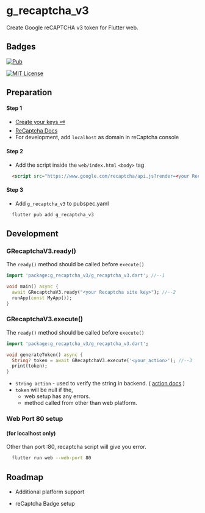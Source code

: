 
# g_recaptcha_v3

Create Google reCAPTCHA v3 token for Flutter web.

## Badges

[![Pub](https://img.shields.io/pub/v/g_recaptcha_v3.svg?style=flat-square)](https://pub.dartlang.org/packages/g_recaptcha_v3) 

[![MIT License](https://img.shields.io/apm/l/atomic-design-ui.svg?style=flat-square)](https://github.com/bharathraj-e/g_recaptcha_v3/blob/dev/LICENSE)


## Preparation

#### Step 1

- [Create your keys 🗝 ](https://www.google.com/recaptcha/admin)
- [ReCaptcha Docs](https://developers.google.com/recaptcha/docs/v3)
- For development, add `localhost` as domain in reCaptcha console

#### Step 2

- Add the script inside the `web/index.html` `<body>` tag

```html
  <script src="https://www.google.com/recaptcha/api.js?render=<your Recaptcha site key>"></script>
```
#### Step 3

- Add `g_recaptcha_v3` to pubspec.yaml

```bash
  flutter pub add g_recaptcha_v3
```

## Development

### GRecaptchaV3.ready()

The `ready()` method should be called before `execute()`

````dart
import 'package:g_recaptcha_v3/g_recaptcha_v3.dart'; //--1

void main() async {
  await GRecaptchaV3.ready("<your Recaptcha site key>"); //--2
  runApp(const MyApp());
}
````

### GRecaptchaV3.execute()

The `ready()` method should be called before `execute()`

````dart
import 'package:g_recaptcha_v3/g_recaptcha_v3.dart';

void generateToken() async {
  String? token = await GRecaptchaV3.execute('<your_action>'); //--3
  print(token);
}
````
- `String action` - used to verify the string in backend. ( [action docs](https://developers.google.com/recaptcha/docs/v3#actions) )
- `token` will be null if the,
  - web setup has any errors.
  - method called from other than web platform.

### Web Port 80 setup 
#### (for localhost only)

Other than port :80, recaptcha script will give you error.

```bash
  flutter run web --web-port 80
```

## Roadmap

- Additional platform support

- reCaptcha Badge setup 
